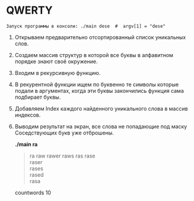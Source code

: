 # QWERTY
    Запуск программы в консоли: ./main dese  #  argv[1] = "dese"
    
1. Открываем предварительно отсортированный список уникальных слов.
2. Создаем массив структур в которой все буквы в алфавитном порядке знают своё окружение.
3. Входим в рекурсивную функцию.
4. В рекурентной функции ищем по буквенно те символы которые подали в аргументах, когда эти буквы закончились функция сама подбирает буквы.
5. Добавляем Index каждого найденного уникального слова в массив индексов.
6. Выводим результат на экран, все слова не попадающие под маску Соседствующих букв уже отброшены.

	**./main ra**

	>ra	
	>raw
	>rawer
	>raws
	>ras
	>rase	
	>raser	
	>rases	
	>rased	
	>rasa

	countwords 10 